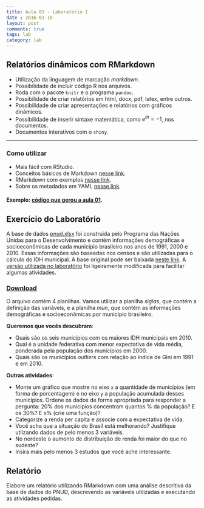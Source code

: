 ```yaml
---
title: Aula 03 - Laboratório I
date : 2016-01-18
layout: post
comments: true
tags: lab
category: lab
--- 
```


## Relatórios dinâmicos com RMarkdown

- Utilização da linguagem de marcação _markdown_.
- Possibilidade de incluir código R nos arquivos.
- Roda com o pacote `knitr` e o programa `pandoc`.
- Possibilidade de criar relatórios em html, docx, pdf, latex, entre outros.
- Possibilidade de criar apresentações e relatórios com gráficos dinãmicos.
- Possibilidade de inserir sintaxe matemática, como $e^{i\pi}=-1$, nos documentos.
- Documentos interativos com o `shiny`.

---

### Como utilizar

- Mais fácil com RStudio.
- Conceitos básicos de Markdown [nesse link](http://daringfireball.net/projects/markdown/).
- RMarkdown com exemplos [nesse link](http://rmarkdown.rstudio.com/).
- Sobre os metadados em YAML [nesse link](http://rmarkdown.rstudio.com/html_document_format.html).

#### Exemplo: [código que gerou a aula 01](https://github.com/curso-r/curso-r.github.com/blob/master/posts/aula01.Rmd).



## Exercício do Laboratório

A base de dados [pnud.xlsx](http://curso-r.github.io/assets/data/pnud.xlsx) foi construida pelo Programa das Nações Unidas para o Desenvolvimento e contém informações demográficas e socioeconômicas de cada município brasileiro nos anos de 1991, 2000 e 2010. Essas informações são baseadas nos censos e são utilizadas para o cálculo do IDH municipal. A base
original pode ser baixada [neste link](http://www.atlasbrasil.org.br/2013/pt/download/). A [versão utilizada no laboratório](http://curso-r.github.io/assets/data/pnud.xlsx) foi ligeiramente modificada para facilitar algumas atividades.

### [Download](http://curso-r.github.io/assets/data/pnud.xlsx)

O arquivo contém 4 planilhas. Vamos utilizar a planilha _siglas_, que contém a definição das variáveis,
e a planilha _mun_, que contém as informações demográficas e socioeconômicas por município 
brasileiro.

__Queremos que vocês descubram__:

- Quais são os seis municípios com os maiores IDH municipais em 2010.
- Qual é a unidade federativa com menor expectativa de vida média, ponderada pela população dos municípios em 2000.
- Quais são os municípios _outliers_ com relação ao índice de Gini em 1991 e em 2010. 

__Outras atividades__:

- Monte um gráfico que mostre no eixo `x` a quantidade de municípios (em forma de porcentagem) e no eixo `y` a população acumulada desses municípios. Ordene os dados de forma apropriada para responder a pergunta: 20% dos municípios concentram quantos % da população? E os 30%? E x% (crie uma função)?
- Categorize a renda per capita e associe com a expectativa de vida.
- Você acha que a situação do Brasil está melhorando? Justifique utlizando dados de pelo menos 3 variáveis.
- No nordeste o aumento de distribuição de renda foi maior do que no sudeste?
- Insira mais pelo menos 3 estudos que você ache interessante.

## Relatório

Elabore um relatório utilizando RMarkdown com uma análise descritiva da base de dados do PNUD, 
descrevendo as variáveis utilizadas e executando as atividades pedidas.
